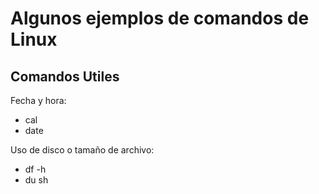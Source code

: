 # Algunos ejemplos de comandos de Linux

## Comandos Utiles

Fecha y hora:
<ul>
<li>cal</li>
<li>date</li>
</ul>
Uso de disco o tamaño de archivo:
<ul>
<li>df -h</li>
<li>du sh</li>
</ul>

